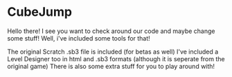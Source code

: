 # CubeJump
Hello there! I see you want to check around our code and maybe change some stuff! Well, i've included some tools for that!

The original Scratch .sb3 file is included (for betas as well)
I've included a Level Designer too in html and .sb3 formats (although it is seperate from the original game)
There is also some extra stuff for you to play around with!
